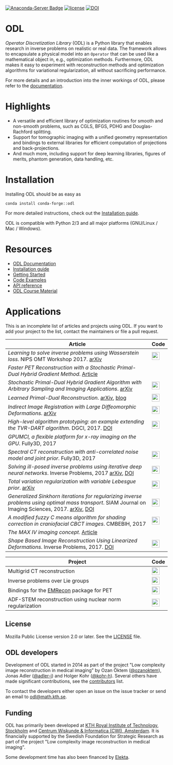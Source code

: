 [![Anaconda-Server Badge](https://anaconda.org/conda-forge/odl/badges/version.svg)](https://anaconda.org/conda-forge/odl) <!-- [![PyPI version](https://badge.fury.io/py/odl.svg)](https://badge.fury.io/py/odl)
[![Build Status](https://travis-ci.org/odlgroup/odl.svg?branch=master)](https://travis-ci.org/odlgroup/odl?branch=master)
[![Coverage Status](https://coveralls.io/repos/github/odlgroup/odl/badge.svg)](https://coveralls.io/github/odlgroup/odl) -->
[![license](https://img.shields.io/badge/license-MPL--2.0-orange.svg)](https://opensource.org/licenses/MPL-2.0)
[![DOI](https://zenodo.org/badge/45596393.svg)](https://zenodo.org/badge/latestdoi/45596393)

ODL
===
*Operator Discretization Library* (ODL) is a Python library that enables research in inverse problems on realistic or real data. The framework allows to encapsulate a physical model into an `Operator` that can be used like a mathematical object in, e.g., optimization methods. Furthermore, ODL makes it easy to experiment with reconstruction methods and optimization algorithms for variational regularization, all without sacrificing performance.

For more details and an introduction into the inner workings of ODL, please refer to the [documentation](https://odlgroup.github.io/odl/).

Highlights
==========
- A versatile and efficient library of optimization routines for smooth and non-smooth problems, such as CGLS, BFGS, PDHG and Douglas-Rachford splitting.
- Support for tomographic imaging with a unified geometry representation and bindings to external libraries for efficient computation of projections and back-projections.
- And much more, including support for deep learning libraries, figures of merits, phantom generation, data handling, etc.

Installation
============
Installing ODL should be as easy as

    conda install conda-forge::odl

For more detailed instructions, check out the [Installation guide](https://odlgroup.github.io/odl/getting_started/installing.html).

ODL is compatible with Python 2/3 and all major platforms (GNU/Linux / Mac / Windows).

Resources
=========
- [ODL Documentation](https://odlgroup.github.io/odl/)
- [Installation guide](https://odlgroup.github.io/odl/getting_started/installing.html)
- [Getting Started](https://odlgroup.github.io/odl/getting_started/getting_started.html)
- [Code Examples](examples)
- [API reference](https://odlgroup.github.io/odl/odl.html)
- [ODL Course Material](https://github.com/odlgroup/odlworkshop)

Applications
============
This is an incomplete list of articles and projects using ODL. If you want to add your project to the list, contact the maintainers or file a pull request.

| Article      |  Code  |
|------------------|--------|
| *Learning to solve inverse problems using Wasserstein loss*. NIPS OMT Workshop 2017. [arXiv](https://arxiv.org/abs/1710.10898) | [<img src="https://github.com/favicon.ico" width="24">](https://github.com/adler-j/wasserstein_inverse_problems) |
| *Faster PET Reconstruction with a Stochastic Primal-Dual Hybrid Gradient Method*. [Article](https://www.spiedigitallibrary.org/conference-proceedings-of-spie/10394/103941O/Faster-PET-reconstruction-with-a-stochastic-primal-dual-hybrid-gradient/10.1117/12.2272946.full?SSO=1) |  |
| *Stochastic Primal-Dual Hybrid Gradient Algorithm with Arbitrary Sampling and Imaging Applications*. [arXiv](https://arxiv.org/abs/1706.04957) | [<img src="https://github.com/favicon.ico" width="24">](https://github.com/mehrhardt/spdhg) |
| *Learned Primal-Dual Reconstruction*. [arXiv](https://arxiv.org/abs/1707.06474), [blog](https://adler-j.github.io/2017/07/21/Learning-to-reconstruct.html) | [<img src="https://github.com/favicon.ico" width="24">](https://github.com/adler-j/learned_primal_dual) |
| *Indirect Image Registration with Large Diffeomorphic Deformations*. [arXiv](https://arxiv.org/abs/1706.04048) | [<img src="https://github.com/favicon.ico" width="24">](https://github.com/chongchenmath/odl_lddmm) |
| *High-level algorithm prototyping: an example extending the TVR-DART algorithm*. DGCI, 2017. [DOI](https://doi.org/10.1007/978-3-319-66272-5_10) | [<img src="https://github.com/favicon.ico" width="24">](https://github.com/aringh/TVR-DART) |
| *GPUMCI, a ﬂexible platform for x-ray imaging on the GPU*. Fully3D, 2017 |  |
| *Spectral CT reconstruction with anti-correlated noise model and joint prior*. Fully3D, 2017 | [<img src="https://github.com/favicon.ico" width="24">](https://github.com/adler-j/spectral_ct_examples) |
| *Solving ill-posed inverse problems using iterative deep neural networks*. Inverse Problems, 2017 [arXiv](https://arxiv.org/abs/1704.04058), [DOI](https://doi.org/10.1088/1361-6420/aa9581) | [<img src="https://github.com/favicon.ico" width="24">](https://github.com/adler-j/learned_gradient_tomography) |
| *Total variation regularization with variable Lebesgue prior*. [arXiv](https://arxiv.org/abs/1702.08807) | [<img src="https://github.com/favicon.ico" width="24">](https://github.com/kohr-h/variable_lp_paper) |
| *Generalized Sinkhorn iterations for regularizing inverse problems using optimal mass transport*. SIAM Journal on Imaging Sciences, 2017. [arXiv](https://arxiv.org/abs/1612.02273), [DOI](https://doi.org/10.1137/17M111208X) | [<img src="https://github.com/favicon.ico" width="24">](https://github.com/aringh/Generalized-Sinkhorn-and-tomography) |
| *A modified fuzzy C means algorithm for shading correction in craniofacial CBCT images*. CMBEBIH, 2017 | [<img src="https://github.com/favicon.ico" width="24">](https://github.com/adler-j/mfcm_article) |
| *The MAX IV imaging concept*. [Article](https://www.ncbi.nlm.nih.gov/pmc/articles/PMC5133273/) | |
| *Shape Based Image Reconstruction Using Linearized Deformations*. Inverse Problems, 2017. [DOI](http://iopscience.iop.org/article/10.1088/1361-6420/aa55af) | [<img src="https://github.com/favicon.ico" width="24">](https://github.com/chongchenmath/odl_ld) |

| Project      |  Code  |
|------------------|--------|
| Multigrid CT reconstruction | [<img src="https://github.com/favicon.ico" width="24">](https://github.com/kohr-h/odl-multigrid) |
| Inverse problems over Lie groups | [<img src="https://github.com/favicon.ico" width="24">](https://github.com/adler-j/lie_grp_diffeo) |
| Bindings for the [EMRecon](http://www.uni-muenster.de/Sfbmobil/en/veroeffentlichungen/software/emrecon/index.html) package for PET |  [<img src="https://github.com/favicon.ico" width="24">](https://github.com/odlgroup/odlemrecon) |
| ADF-STEM reconstruction using nuclear norm regularization | [<img src="https://github.com/favicon.ico" width="24">](https://github.com/adler-j/odl-stem-examples) |


License
-------
Mozilla Public License version 2.0 or later. See the [LICENSE](LICENSE) file.

ODL developers
--------------
Development of ODL started in 2014 as part of the project "Low complexity image reconstruction in medical imaging” by Ozan Öktem ([@ozanoktem](https://github.com/ozanoktem)), Jonas Adler ([@adler-j](https://github.com/adler-j)) and Holger Kohr ([@kohr-h](https://github.com/kohr-h)). Several others have made significant contributions, see the [contributors](CONTRIBUTORS.md) list.

To contact the developers either open an issue on the issue tracker or send an email to odl@math.kth.se.

Funding
-------
ODL has primarily been developed at [KTH Royal Institute of Technology, Stockholm](https://www.kth.se/en/sci/institutioner/math) and [Centrum Wiskunde & Informatica (CWI), Amsterdam](https://www.cwi.nl).
It is financially supported by the Swedish Foundation for Strategic Research as part of the project "Low complexity image reconstruction in medical imaging". 

Some development time has also been financed by [Elekta](https://www.elekta.com/).
